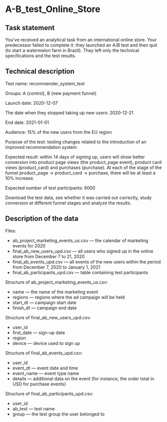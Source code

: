 # A-B_test_Online_Store

## Task statement

You've received an analytical task from an international online store. Your predecessor failed to complete it: they launched an A/B test and then quit (to start a watermelon farm in Brazil). They left only the technical specifications and the test results.

## Technical description

Test name: recommender_system_test

Groups: А (control), B (new payment funnel)

Launch date: 2020-12-07

The date when they stopped taking up new users: 2020-12-21

End date: 2021-01-01

Audience: 15% of the new users from the EU region

Purpose of the test: testing changes related to the introduction of an improved recommendation system

Expected result: within 14 days of signing up, users will show better conversion into product page views (the product_page event), product card views (product_card) and 
purchases (purchase). At each of the stage of the funnel product_page → product_card → purchase, there will be at least a 10% increase.

Expected number of test participants: 6000

Download the test data, see whether it was carried out correctly, study conversion at different funnel stages and analyze the results.

## Description of the data
Files:
- ab_project_marketing_events_us.csv — the calendar of marketing events for 2020
- final_ab_new_users_upd.csv — all users who signed up in the online store from December 7 to 21, 2020
- final_ab_events_upd.csv — all events of the new users within the period from December 7, 2020 to January 1, 2021
- final_ab_participants_upd.csv — table containing test participants

Structure of ab_project_marketing_events_us.csv:
- name — the name of the marketing event
- regions — regions where the ad campaign will be held
- start_dt — campaign start date
- finish_dt — campaign end date

Structure of final_ab_new_users_upd.csv:
- user_id
- first_date — sign-up date
- region
- device — device used to sign up

Structure of final_ab_events_upd.csv:
- user_id
- event_dt — event date and time
- event_name — event type name
- details — additional data on the event (for instance, the order total in USD for purchase events)

Structure of final_ab_participants_upd.csv:
- user_id
- ab_test — test name
- group — the test group the user belonged to
